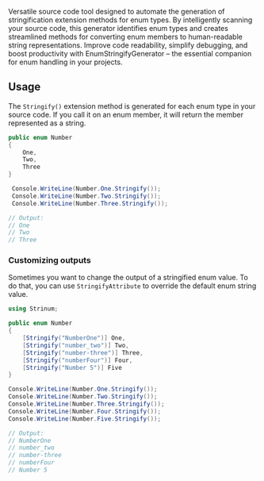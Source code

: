 Versatile source code tool designed to automate the generation of stringification extension methods for enum types. By intelligently scanning your source code, this generator identifies enum types and creates streamlined methods for converting enum members to human-readable string representations. Improve code readability, simplify debugging, and boost productivity with EnumStringifyGenerator – the essential companion for enum handling in your projects.

## Usage

The `Stringify()` extension method is generated for each enum type in your source code. If you call it on an enum member, it will return the member represented as a string.

```csharp
public enum Number
{
    One,
    Two,
    Three
}

 Console.WriteLine(Number.One.Stringify());
 Console.WriteLine(Number.Two.Stringify());
 Console.WriteLine(Number.Three.Stringify());

// Output:
// One
// Two
// Three
```

### Customizing outputs

Sometimes you want to change the output of a stringified enum value. To do that, you can use `StringifyAttribute` to override the default enum string value.

```csharp
using Strinum;

public enum Number
{
    [Stringify("NumberOne")] One,
    [Stringify("number_two")] Two,
    [Stringify("number-three")] Three,
    [Stringify("numberFour")] Four,
    [Stringify("Number 5")] Five
}

Console.WriteLine(Number.One.Stringify());
Console.WriteLine(Number.Two.Stringify());
Console.WriteLine(Number.Three.Stringify());
Console.WriteLine(Number.Four.Stringify());
Console.WriteLine(Number.Five.Stringify());

// Output:
// NumberOne
// number_two
// number-three
// numberFour
// Number 5
```

